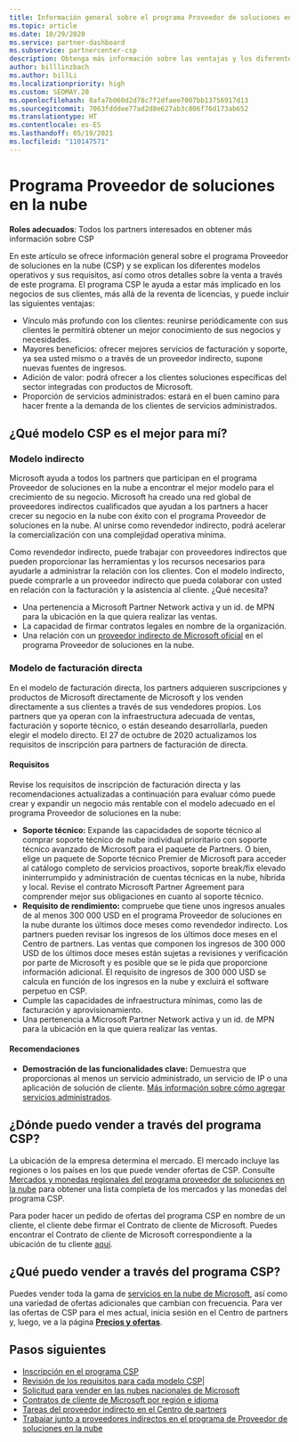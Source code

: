 ```yaml
---
title: Información general sobre el programa Proveedor de soluciones en la nube
ms.topic: article
ms.date: 10/29/2020
ms.service: partner-dashboard
ms.subservice: partnercenter-csp
description: Obtenga más información sobre las ventajas y los diferentes modelos del programa Proveedor de soluciones en la nube (CSP) para ayudar a su empresa a crecer con nuevos clientes y nuevos conocimientos.
author: billlinzbach
ms.author: billLi
ms.localizationpriority: high
ms.custom: SEOMAY.20
ms.openlocfilehash: 8afa7b060d2d78c7f2dfaee7007bb13756917d13
ms.sourcegitcommit: 7063fdddee77ad2d8e627ab3c806f76d173ab652
ms.translationtype: HT
ms.contentlocale: es-ES
ms.lasthandoff: 05/19/2021
ms.locfileid: "110147571"
---
```

# <a name="cloud-solution-provider-program"></a>Programa Proveedor de soluciones en la nube 

**Roles adecuados**: Todos los partners interesados en obtener más información sobre CSP

En este artículo se ofrece información general sobre el programa Proveedor de soluciones en la nube (CSP) y se explican los diferentes modelos operativos y sus requisitos, así como otros detalles sobre la venta a través de este programa.  El programa CSP le ayuda a estar más implicado en los negocios de sus clientes, más allá de la reventa de licencias, y puede incluir las siguientes ventajas: 

- Vínculo más profundo con los clientes: reunirse periódicamente con sus clientes le permitirá obtener un mejor conocimiento de sus negocios y necesidades.
- Mayores beneficios: ofrecer mejores servicios de facturación y soporte, ya sea usted mismo o a través de un proveedor indirecto, supone nuevas fuentes de ingresos.  
- Adición de valor: podrá ofrecer a los clientes soluciones específicas del sector integradas con productos de Microsoft.
- Proporción de servicios administrados: estará en el buen camino para hacer frente a la demanda de los clientes de servicios administrados. 

## <a name="which-csp-model-is-best-for-me"></a>¿Qué modelo CSP es el mejor para mí?

### <a name="indirect-model"></a>Modelo indirecto

Microsoft ayuda a todos los partners que participan en el programa Proveedor de soluciones en la nube a encontrar el mejor modelo para el crecimiento de su negocio. Microsoft ha creado una red global de proveedores indirectos cualificados que ayudan a los partners a hacer crecer su negocio en la nube con éxito con el programa Proveedor de soluciones en la nube. Al unirse como revendedor indirecto, podrá acelerar la comercialización con una complejidad operativa mínima. 

Como revendedor indirecto, puede trabajar con proveedores indirectos que pueden proporcionar las herramientas y los recursos necesarios para ayudarle a administrar la relación con los clientes. Con el modelo indirecto, puede comprarle a un proveedor indirecto que pueda colaborar con usted en relación con la facturación y la asistencia al cliente.
¿Qué necesita? 

- Una pertenencia a Microsoft Partner Network activa y un id. de MPN para la ubicación en la que quiera realizar las ventas.
- La capacidad de firmar contratos legales en nombre de la organización.
- Una relación con un [proveedor indirecto de Microsoft oficial](https://partnercenter.microsoft.com/partner/find-a-provider) en el programa Proveedor de soluciones en la nube.

### <a name="direct-bill-model"></a>Modelo de facturación directa

En el modelo de facturación directa, los partners adquieren suscripciones y productos de Microsoft directamente de Microsoft y los venden directamente a sus clientes a través de sus vendedores propios. Los partners que ya operan con la infraestructura adecuada de ventas, facturación y soporte técnico, o están deseando desarrollarla, pueden elegir el modelo directo. El 27 de octubre de 2020 actualizamos los requisitos de inscripción para partners de facturación de directa.

#### <a name="requirements"></a>Requisitos

Revise los requisitos de inscripción de facturación directa y las recomendaciones actualizadas a continuación para evaluar cómo puede crear y expandir un negocio más rentable con el modelo adecuado en el programa Proveedor de soluciones en la nube:  

- **Soporte técnico:** Expande las capacidades de soporte técnico al comprar soporte técnico de nube individual prioritario con soporte técnico avanzado de Microsoft para el paquete de Partners. O bien, elige un paquete de Soporte técnico Premier de Microsoft para acceder al catálogo completo de servicios proactivos, soporte break/fix elevado ininterrumpido y administración de cuentas técnicas en la nube, híbrida y local. Revise el contrato Microsoft Partner Agreement para comprender mejor sus obligaciones en cuanto al soporte técnico.
- **Requisito de rendimiento:** compruebe que tiene unos ingresos anuales de al menos 300 000 USD en el programa Proveedor de soluciones en la nube durante los últimos doce meses como revendedor indirecto. Los partners pueden revisar los ingresos de los últimos doce meses en el Centro de partners. Las ventas que componen los ingresos de 300 000 USD de los últimos doce meses están sujetas a revisiones y verificación por parte de Microsoft y es posible que se le pida que proporcione información adicional. El requisito de ingresos de 300 000 USD se calcula en función de los ingresos en la nube y excluirá el software perpetuo en CSP.
- Cumple las capacidades de infraestructura mínimas, como las de facturación y aprovisionamiento.
- Una pertenencia a Microsoft Partner Network activa y un id. de MPN para la ubicación en la que quiera realizar las ventas.

#### <a name="recommendations"></a>Recomendaciones

- **Demostración de las funcionalidades clave:** Demuestra que proporcionas al menos un servicio administrado, un servicio de IP o una aplicación de solución de cliente. [Más información sobre cómo agregar servicios administrados](https://partner.microsoft.com/solutions/managed-services). 

## <a name="where-can-i-sell-through-the-csp-program"></a>¿Dónde puedo vender a través del programa CSP?

La ubicación de la empresa determina el mercado. El mercado incluye las regiones o los países en los que puede vender ofertas de CSP. Consulte [Mercados y monedas regionales del programa proveedor de soluciones en la nube](regional-authorization-overview.md) para obtener una lista completa de los mercados y las monedas del programa CSP.

Para poder hacer un pedido de ofertas del programa CSP en nombre de un cliente, el cliente debe firmar el Contrato de cliente de Microsoft. Puedes encontrar el Contrato de cliente de Microsoft correspondiente a la ubicación de tu cliente [aquí](agreements.md).  

## <a name="what-can-i-sell-through-the-csp-program"></a>¿Qué puedo vender a través del programa CSP?

Puedes vender toda la gama de [servicios en la nube de Microsoft](https://partner.microsoft.com/cloud-solution-provider/products-and-services), así como una variedad de ofertas adicionales que cambian con frecuencia. Para ver las ofertas de CSP para el mes actual, inicia sesión en el Centro de partners y, luego, ve a la página [**Precios y ofertas**](https://partnercenter.microsoft.com/pcv/sales).

## <a name="next-steps"></a>Pasos siguientes

- [Inscripción en el programa CSP](enrolling-in-the-csp-program.md)
- [Revisión de los requisitos para cada modelo CSP](https://partnercenter.microsoft.com/partner/cloud-solution-provider)|
- [Solicitud para vender en las nubes nacionales de Microsoft](csp-national-clouds-overview.md)
- [Contratos de cliente de Microsoft por región e idioma](agreements.md)
- [Tareas del proveedor indirecto en el Centro de partners](indirect-provider-tasks-in-partner-center.md)
- [Trabajar junto a proveedores indirectos en el programa de Proveedor de soluciones en la nube](indirect-reseller-tasks-in-partner-center.md)
